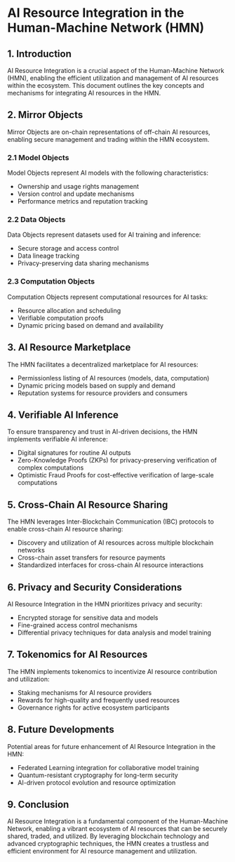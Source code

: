 # AI Resource Integration in the Human-Machine Network (HMN)

## 1. Introduction

AI Resource Integration is a crucial aspect of the Human-Machine Network (HMN), enabling the efficient utilization and
management of AI resources within the ecosystem. This document outlines the key concepts and mechanisms for integrating
AI resources in the HMN.

## 2. Mirror Objects

Mirror Objects are on-chain representations of off-chain AI resources, enabling secure management and trading within
the HMN ecosystem.

### 2.1 Model Objects

Model Objects represent AI models with the following characteristics:

- Ownership and usage rights management
- Version control and update mechanisms
- Performance metrics and reputation tracking

### 2.2 Data Objects

Data Objects represent datasets used for AI training and inference:

- Secure storage and access control
- Data lineage tracking
- Privacy-preserving data sharing mechanisms

### 2.3 Computation Objects

Computation Objects represent computational resources for AI tasks:

- Resource allocation and scheduling
- Verifiable computation proofs
- Dynamic pricing based on demand and availability

## 3. AI Resource Marketplace

The HMN facilitates a decentralized marketplace for AI resources:

- Permissionless listing of AI resources (models, data, computation)
- Dynamic pricing models based on supply and demand
- Reputation systems for resource providers and consumers

## 4. Verifiable AI Inference

To ensure transparency and trust in AI-driven decisions, the HMN implements verifiable AI inference:

- Digital signatures for routine AI outputs
- Zero-Knowledge Proofs (ZKPs) for privacy-preserving verification of complex computations
- Optimistic Fraud Proofs for cost-effective verification of large-scale computations

## 5. Cross-Chain AI Resource Sharing

The HMN leverages Inter-Blockchain Communication (IBC) protocols to enable cross-chain AI resource sharing:

- Discovery and utilization of AI resources across multiple blockchain networks
- Cross-chain asset transfers for resource payments
- Standardized interfaces for cross-chain AI resource interactions

## 6. Privacy and Security Considerations

AI Resource Integration in the HMN prioritizes privacy and security:

- Encrypted storage for sensitive data and models
- Fine-grained access control mechanisms
- Differential privacy techniques for data analysis and model training

## 7. Tokenomics for AI Resources

The HMN implements tokenomics to incentivize AI resource contribution and utilization:

- Staking mechanisms for AI resource providers
- Rewards for high-quality and frequently used resources
- Governance rights for active ecosystem participants

## 8. Future Developments

Potential areas for future enhancement of AI Resource Integration in the HMN:

- Federated Learning integration for collaborative model training
- Quantum-resistant cryptography for long-term security
- AI-driven protocol evolution and resource optimization

## 9. Conclusion

AI Resource Integration is a fundamental component of the Human-Machine Network, enabling a vibrant ecosystem of AI
resources that can be securely shared, traded, and utilized. By leveraging blockchain technology and advanced
cryptographic techniques, the HMN creates a trustless and efficient environment for AI resource management and
utilization.

